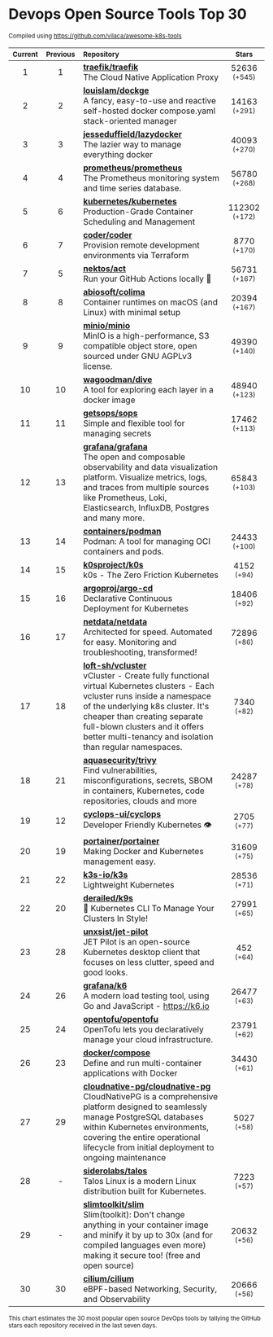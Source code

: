 # Devops Open Source Tools Top 30
<sup>Compiled using https://github.com/vilaca/awesome-k8s-tools</sup>
<div align="center">

|<sub>Current</sub>|<sub>Previous</sub>|<sub>Repository</sub>|<sub>Stars</sub>|
|:---:|:---:|:---|:---:|
|1|1|[**traefik/traefik**](https://github.com/traefik/traefik)<br/>The Cloud Native Application Proxy|52636 <sup>(+545)</sup>|
|2|2|[**louislam/dockge**](https://github.com/louislam/dockge)<br/>A fancy, easy-to-use and reactive self-hosted docker compose.yaml stack-oriented manager|14163 <sup>(+291)</sup>|
|3|3|[**jesseduffield/lazydocker**](https://github.com/jesseduffield/lazydocker)<br/>The lazier way to manage everything docker|40093 <sup>(+270)</sup>|
|4|4|[**prometheus/prometheus**](https://github.com/prometheus/prometheus)<br/>The Prometheus monitoring system and time series database.|56780 <sup>(+268)</sup>|
|5|6|[**kubernetes/kubernetes**](https://github.com/kubernetes/kubernetes)<br/>Production-Grade Container Scheduling and Management|112302 <sup>(+172)</sup>|
|6|7|[**coder/coder**](https://github.com/coder/coder)<br/>Provision remote development environments via Terraform|8770 <sup>(+170)</sup>|
|7|5|[**nektos/act**](https://github.com/nektos/act)<br/>Run your GitHub Actions locally 🚀|56731 <sup>(+167)</sup>|
|8|8|[**abiosoft/colima**](https://github.com/abiosoft/colima)<br/>Container runtimes on macOS (and Linux) with minimal setup|20394 <sup>(+167)</sup>|
|9|9|[**minio/minio**](https://github.com/minio/minio)<br/>MinIO is a high-performance, S3 compatible object store, open sourced under GNU AGPLv3 license.|49390 <sup>(+140)</sup>|
|10|10|[**wagoodman/dive**](https://github.com/wagoodman/dive)<br/>A tool for exploring each layer in a docker image|48940 <sup>(+123)</sup>|
|11|11|[**getsops/sops**](https://github.com/getsops/sops)<br/>Simple and flexible tool for managing secrets|17462 <sup>(+113)</sup>|
|12|13|[**grafana/grafana**](https://github.com/grafana/grafana)<br/>The open and composable observability and data visualization platform. Visualize metrics, logs, and traces from multiple sources like Prometheus, Loki, Elasticsearch, InfluxDB, Postgres and many more. |65843 <sup>(+103)</sup>|
|13|14|[**containers/podman**](https://github.com/containers/podman)<br/>Podman: A tool for managing OCI containers and pods.|24433 <sup>(+100)</sup>|
|14|15|[**k0sproject/k0s**](https://github.com/k0sproject/k0s)<br/>k0s - The Zero Friction Kubernetes|4152 <sup>(+94)</sup>|
|15|16|[**argoproj/argo-cd**](https://github.com/argoproj/argo-cd)<br/>Declarative Continuous Deployment for Kubernetes|18406 <sup>(+92)</sup>|
|16|17|[**netdata/netdata**](https://github.com/netdata/netdata)<br/>Architected for speed. Automated for easy. Monitoring and troubleshooting, transformed!|72896 <sup>(+86)</sup>|
|17|18|[**loft-sh/vcluster**](https://github.com/loft-sh/vcluster)<br/>vCluster - Create fully functional virtual Kubernetes clusters - Each vcluster runs inside a namespace of the underlying k8s cluster. It's cheaper than creating separate full-blown clusters and it offers better multi-tenancy and isolation than regular namespaces.|7340 <sup>(+82)</sup>|
|18|21|[**aquasecurity/trivy**](https://github.com/aquasecurity/trivy)<br/>Find vulnerabilities, misconfigurations, secrets, SBOM in containers, Kubernetes, code repositories, clouds and more|24287 <sup>(+78)</sup>|
|19|12|[**cyclops-ui/cyclops**](https://github.com/cyclops-ui/cyclops)<br/>Developer Friendly Kubernetes 👁️|2705 <sup>(+77)</sup>|
|20|19|[**portainer/portainer**](https://github.com/portainer/portainer)<br/>Making Docker and Kubernetes management easy.|31609 <sup>(+75)</sup>|
|21|22|[**k3s-io/k3s**](https://github.com/k3s-io/k3s)<br/>Lightweight Kubernetes|28536 <sup>(+71)</sup>|
|22|20|[**derailed/k9s**](https://github.com/derailed/k9s)<br/>🐶 Kubernetes CLI To Manage Your Clusters In Style!|27991 <sup>(+65)</sup>|
|23|28|[**unxsist/jet-pilot**](https://github.com/unxsist/jet-pilot)<br/>JET Pilot is an open-source Kubernetes desktop client that focuses on less clutter, speed and good looks.|452 <sup>(+64)</sup>|
|24|26|[**grafana/k6**](https://github.com/grafana/k6)<br/>A modern load testing tool, using Go and JavaScript - https://k6.io|26477 <sup>(+63)</sup>|
|25|24|[**opentofu/opentofu**](https://github.com/opentofu/opentofu)<br/>OpenTofu lets you declaratively manage your cloud infrastructure.|23791 <sup>(+62)</sup>|
|26|23|[**docker/compose**](https://github.com/docker/compose)<br/>Define and run multi-container applications with Docker|34430 <sup>(+61)</sup>|
|27|29|[**cloudnative-pg/cloudnative-pg**](https://github.com/cloudnative-pg/cloudnative-pg)<br/>CloudNativePG is a comprehensive platform designed to seamlessly manage PostgreSQL databases within Kubernetes environments, covering the entire operational lifecycle from initial deployment to ongoing maintenance|5027 <sup>(+58)</sup>|
|28|-|[**siderolabs/talos**](https://github.com/siderolabs/talos)<br/>Talos Linux is a modern Linux distribution built for Kubernetes.|7223 <sup>(+57)</sup>|
|29|-|[**slimtoolkit/slim**](https://github.com/slimtoolkit/slim)<br/>Slim(toolkit): Don't change anything in your container image and minify it by up to 30x (and for compiled languages even more) making it secure too! (free and open source)|20632 <sup>(+56)</sup>|
|30|30|[**cilium/cilium**](https://github.com/cilium/cilium)<br/>eBPF-based Networking, Security, and Observability|20666 <sup>(+56)</sup>|


</div>

<sub>This chart estimates the 30 most popular open source DevOps tools by tallying the GitHub stars each repository received in the last seven days.</sub>
